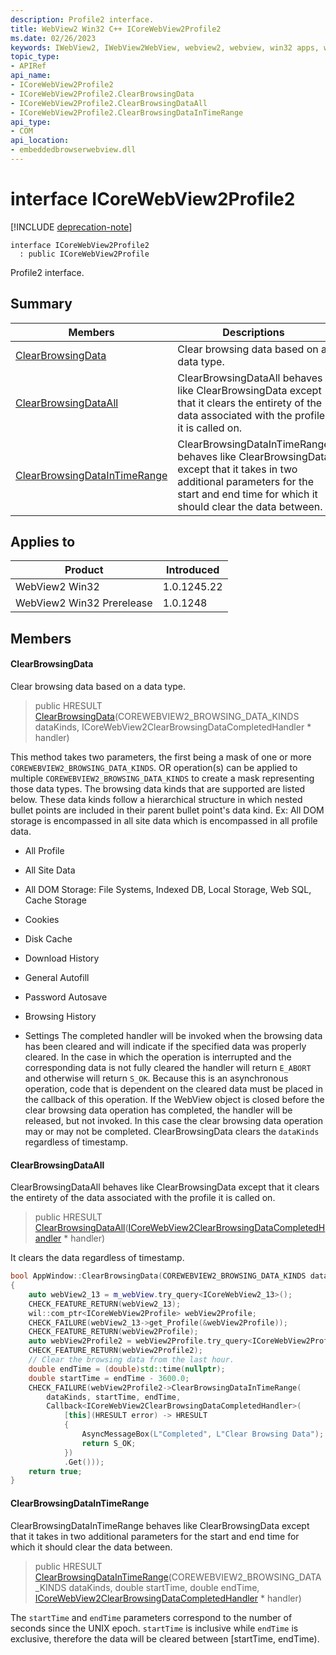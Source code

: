 ```yaml
---
description: Profile2 interface.
title: WebView2 Win32 C++ ICoreWebView2Profile2
ms.date: 02/26/2023
keywords: IWebView2, IWebView2WebView, webview2, webview, win32 apps, win32, edge, ICoreWebView2, ICoreWebView2Controller, browser control, edge html, ICoreWebView2Profile2
topic_type: 
- APIRef
api_name:
- ICoreWebView2Profile2
- ICoreWebView2Profile2.ClearBrowsingData
- ICoreWebView2Profile2.ClearBrowsingDataAll
- ICoreWebView2Profile2.ClearBrowsingDataInTimeRange
api_type:
- COM
api_location:
- embeddedbrowserwebview.dll
---
```


# interface ICoreWebView2Profile2

[!INCLUDE [deprecation-note](../includes/deprecation-note.md)]

```
interface ICoreWebView2Profile2
  : public ICoreWebView2Profile
```

Profile2 interface.

## Summary

 Members                        | Descriptions
--------------------------------|---------------------------------------------
[ClearBrowsingData](#clearbrowsingdata) | Clear browsing data based on a data type.
[ClearBrowsingDataAll](#clearbrowsingdataall) | ClearBrowsingDataAll behaves like ClearBrowsingData except that it clears the entirety of the data associated with the profile it is called on.
[ClearBrowsingDataInTimeRange](#clearbrowsingdataintimerange) | ClearBrowsingDataInTimeRange behaves like ClearBrowsingData except that it takes in two additional parameters for the start and end time for which it should clear the data between.

## Applies to

Product                         | Introduced
--------------------------------|---------------------------------------------
WebView2 Win32            |    1.0.1245.22
WebView2 Win32 Prerelease |    1.0.1248

## Members

#### ClearBrowsingData

Clear browsing data based on a data type.

> public HRESULT [ClearBrowsingData](#clearbrowsingdata)(COREWEBVIEW2_BROWSING_DATA_KINDS dataKinds, ICoreWebView2ClearBrowsingDataCompletedHandler * handler)

This method takes two parameters, the first being a mask of one or more `COREWEBVIEW2_BROWSING_DATA_KINDS`. OR operation(s) can be applied to multiple `COREWEBVIEW2_BROWSING_DATA_KINDS` to create a mask representing those data types. The browsing data kinds that are supported are listed below. These data kinds follow a hierarchical structure in which nested bullet points are included in their parent bullet point's data kind. Ex: All DOM storage is encompassed in all site data which is encompassed in all profile data.

* All Profile

* All Site Data

* All DOM Storage: File Systems, Indexed DB, Local Storage, Web SQL, Cache Storage

* Cookies

* Disk Cache

* Download History

* General Autofill

* Password Autosave

* Browsing History

* Settings The completed handler will be invoked when the browsing data has been cleared and will indicate if the specified data was properly cleared. In the case in which the operation is interrupted and the corresponding data is not fully cleared the handler will return `E_ABORT` and otherwise will return `S_OK`. Because this is an asynchronous operation, code that is dependent on the cleared data must be placed in the callback of this operation. If the WebView object is closed before the clear browsing data operation has completed, the handler will be released, but not invoked. In this case the clear browsing data operation may or may not be completed. ClearBrowsingData clears the `dataKinds` regardless of timestamp.

#### ClearBrowsingDataAll

ClearBrowsingDataAll behaves like ClearBrowsingData except that it clears the entirety of the data associated with the profile it is called on.

> public HRESULT [ClearBrowsingDataAll](#clearbrowsingdataall)([ICoreWebView2ClearBrowsingDataCompletedHandler](icorewebview2clearbrowsingdatacompletedhandler.md) * handler)

It clears the data regardless of timestamp.

```cpp
bool AppWindow::ClearBrowsingData(COREWEBVIEW2_BROWSING_DATA_KINDS dataKinds)
{
    auto webView2_13 = m_webView.try_query<ICoreWebView2_13>();
    CHECK_FEATURE_RETURN(webView2_13);
    wil::com_ptr<ICoreWebView2Profile> webView2Profile;
    CHECK_FAILURE(webView2_13->get_Profile(&webView2Profile));
    CHECK_FEATURE_RETURN(webView2Profile);
    auto webView2Profile2 = webView2Profile.try_query<ICoreWebView2Profile2>();
    CHECK_FEATURE_RETURN(webView2Profile2);
    // Clear the browsing data from the last hour.
    double endTime = (double)std::time(nullptr);
    double startTime = endTime - 3600.0;
    CHECK_FAILURE(webView2Profile2->ClearBrowsingDataInTimeRange(
        dataKinds, startTime, endTime,
        Callback<ICoreWebView2ClearBrowsingDataCompletedHandler>(
            [this](HRESULT error) -> HRESULT
            {
                AsyncMessageBox(L"Completed", L"Clear Browsing Data");
                return S_OK;
            })
            .Get()));
    return true;
}
```

#### ClearBrowsingDataInTimeRange

ClearBrowsingDataInTimeRange behaves like ClearBrowsingData except that it takes in two additional parameters for the start and end time for which it should clear the data between.

> public HRESULT [ClearBrowsingDataInTimeRange](#clearbrowsingdataintimerange)(COREWEBVIEW2_BROWSING_DATA_KINDS dataKinds, double startTime, double endTime, [ICoreWebView2ClearBrowsingDataCompletedHandler](icorewebview2clearbrowsingdatacompletedhandler.md) * handler)

The `startTime` and `endTime` parameters correspond to the number of seconds since the UNIX epoch. `startTime` is inclusive while `endTime` is exclusive, therefore the data will be cleared between [startTime, endTime).

